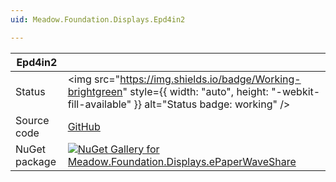 ```yaml
---
uid: Meadow.Foundation.Displays.Epd4in2

---
```


| Epd4in2 | |
|--------|--------|
| Status | <img src="https://img.shields.io/badge/Working-brightgreen" style={{ width: "auto", height: "-webkit-fill-available" }} alt="Status badge: working" /> |
| Source code | [GitHub](https://github.com/WildernessLabs/Meadow.Foundation/tree/main/Source/Meadow.Foundation.Peripherals/Displays.ePaperWaveShare) |
| NuGet package | <a href="https://www.nuget.org/packages/Meadow.Foundation.Displays.ePaperWaveShare/" target="_blank"><img src="https://img.shields.io/nuget/v/Meadow.Foundation.Displays.ePaperWaveShare.svg?label=Meadow.Foundation.Displays.ePaperWaveShare" alt="NuGet Gallery for Meadow.Foundation.Displays.ePaperWaveShare" /></a> |

